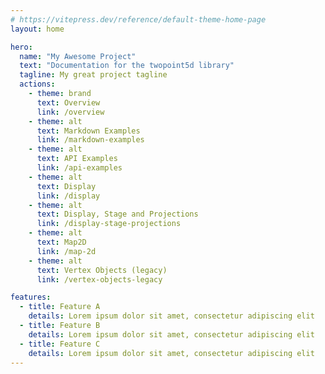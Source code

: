 ```yaml
---
# https://vitepress.dev/reference/default-theme-home-page
layout: home

hero:
  name: "My Awesome Project"
  text: "Documentation for the twopoint5d library"
  tagline: My great project tagline
  actions:
    - theme: brand
      text: Overview
      link: /overview
    - theme: alt
      text: Markdown Examples
      link: /markdown-examples
    - theme: alt
      text: API Examples
      link: /api-examples
    - theme: alt
      text: Display
      link: /display
    - theme: alt
      text: Display, Stage and Projections
      link: /display-stage-projections
    - theme: alt
      text: Map2D
      link: /map-2d
    - theme: alt
      text: Vertex Objects (legacy)
      link: /vertex-objects-legacy

features:
  - title: Feature A
    details: Lorem ipsum dolor sit amet, consectetur adipiscing elit
  - title: Feature B
    details: Lorem ipsum dolor sit amet, consectetur adipiscing elit
  - title: Feature C
    details: Lorem ipsum dolor sit amet, consectetur adipiscing elit
---
```


